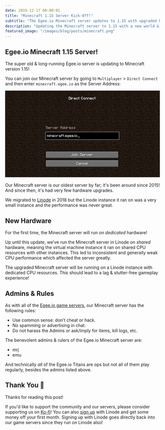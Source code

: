 ```yaml
---
date: 2019-12-17 00:00:01
title: "Minecraft 1.15 Server Kick-Off!"
subtitle: "The Egee.io Minecraft server updates to 1.15 with upgraded hardware"
description: "Updating the Minecraft server to 1.15 with a new world & some much needed new hardware."
featured_image: "/images/blog/posts/minecraft.png"
---
```


## Egee.io Minecraft 1.15 Server!

The super old & long-running Egee.io server is updating to Minecraft version 1.15!

You can join our Minecraft server by going to `Multiplayer` > `Direct Connect` and then enter `minecraft.egee.io` as the Server Address:

![](/images/blog/posts/minecraft-login.png)

Our Minecraft server is our oldest server by far; it's been around since 2015! And since then, it's had very few hardware upgrades.

We migrated to [Linode](https://www.linode.com/) in 2018 but the Linode instance it ran on was a very small instance and the performance was never great.

## New Hardware

For the first time, the Minecraft server will run on _dedicated_ hardware!

Up until this update, we've run the Minecraft server in Linode on _shared_ hardware, meaning the virtual machine instance it ran on shared CPU resources with other instances. This led to inconsistent and generally weak CPU performance which affected the server greatly.

The upgraded Minecraft server will be running on a Linode instance with dedicated CPU resources. This should lead to a lag & stutter-free gameplay experience!

## Admins & Rules

As with all of the [Egee.io game servers](https://egee.io/project/game-servers), our Minecraft server has the following rules:

* Use common sense: don’t cheat or hack.
* No spamming or advertising in chat.
* Do not harass the Admins or ask/imply for items, kill logs, etc.

The benevolent admins & rulers of the Egee.io Minecraft server are:

* mrj
* emu

And technically *all* of the Egee.io Titans are ops but not all of them play regularly, besides the admins listed above.

## Thank You 🚀

Thanks for reading this post!

If you'd like to support the community and our servers, please consider supporting us on [Ko-fi](https://ko-fi.com/egeeirl)! You can also [sign up](https://linode.com/egee) with Linode and get some money off your first month. Signing up with Linode goes directly back into our game servers since they run on Linode also!
